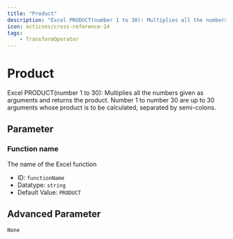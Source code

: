 ```yaml
---
title: "Product"
description: "Excel PRODUCT(number 1 to 30): Multiplies all the numbers given as arguments and returns the product. Number 1 to number 30 are up to 30 arguments whose product is to be calculated, separated by semi-colons."
icon: octicons/cross-reference-24
tags: 
    - TransformOperator
---
```

# Product
<!-- This file was generated - DO NOT CHANGE IT MANUALLY -->



Excel PRODUCT(number 1 to 30): Multiplies all the numbers given as arguments and returns the product. Number 1 to number 30 are up to 30 arguments whose product is to be calculated, separated by semi-colons.

## Parameter

### Function name

The name of the Excel function

- ID: `functionName`
- Datatype: `string`
- Default Value: `PRODUCT`





## Advanced Parameter

`None`